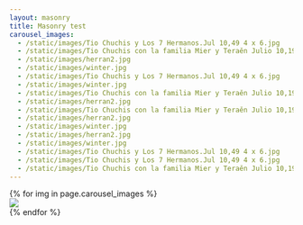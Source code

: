 ```yaml
---
layout: masonry
title: Masonry test
carousel_images:
  - /static/images/Tio Chuchis y Los 7 Hermanos.Jul 10,49 4 x 6.jpg
  - /static/images/Tio Chuchis con la familia Mier y Teraěn Julio 10,1949 4 x 6.jpg
  - /static/images/herran2.jpg
  - /static/images/winter.jpg
  - /static/images/Tio Chuchis y Los 7 Hermanos.Jul 10,49 4 x 6.jpg
  - /static/images/winter.jpg
  - /static/images/Tio Chuchis con la familia Mier y Teraěn Julio 10,1949 4 x 6.jpg
  - /static/images/herran2.jpg
  - /static/images/Tio Chuchis con la familia Mier y Teraěn Julio 10,1949 4 x 6.jpg
  - /static/images/herran2.jpg
  - /static/images/winter.jpg
  - /static/images/herran2.jpg
  - /static/images/winter.jpg
  - /static/images/Tio Chuchis y Los 7 Hermanos.Jul 10,49 4 x 6.jpg
  - /static/images/Tio Chuchis y Los 7 Hermanos.Jul 10,49 4 x 6.jpg
  - /static/images/Tio Chuchis con la familia Mier y Teraěn Julio 10,1949 4 x 6.jpg
---
```


<div id="container">
	{% for img in page.carousel_images %}
	<div class="masonryImage">
		<div class="image">
			<div class="trick"></div><a href="{{img}}"><img src="{{img}}"/></a>
		</div>
	</div>
	{% endfor %}
</div>